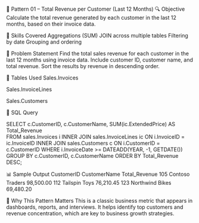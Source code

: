 📘 Pattern 01 – Total Revenue per Customer (Last 12 Months)
🔍 Objective
Calculate the total revenue generated by each customer in the last 12 months, based on their invoice data.

🧠 Skills Covered
Aggregations (SUM)
JOIN across multiple tables
Filtering by date
Grouping and ordering

🧾 Problem Statement
Find the total sales revenue for each customer in the last 12 months using invoice data. Include customer ID, customer name, and total revenue. Sort the results by revenue in descending order.

🧱 Tables Used
Sales.Invoices

Sales.InvoiceLines

Sales.Customers

🧮 SQL Query

SELECT 
  c.CustomerID, 
  c.CustomerName, 
  SUM(ic.ExtendedPrice) AS Total_Revenue  
FROM sales.Invoices i
INNER JOIN sales.InvoiceLines ic
  ON i.InvoiceID = ic.InvoiceID
INNER JOIN sales.Customers c
  ON i.CustomerID = c.CustomerID
WHERE i.InvoiceDate >= DATEADD(YEAR, -1, GETDATE())
GROUP BY c.CustomerID, c.CustomerName
ORDER BY Total_Revenue DESC;

📊 Sample Output
CustomerID	CustomerName	Total_Revenue
105	Contoso Traders	98,500.00
112	Tailspin Toys	76,210.45
123	Northwind Bikes	69,480.20

🎯 Why This Pattern Matters
This is a classic business metric that appears in dashboards, reports, and interviews. It helps identify top customers and revenue concentration, which are key to business growth strategies.
